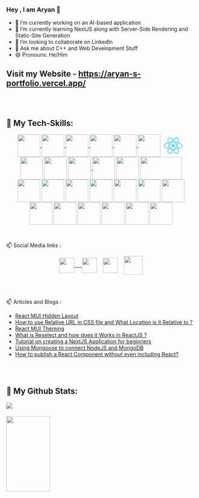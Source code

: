 ### Hey , I am Aryan 👋




- 🔭 I’m currently working on an AI-based application
- 🌱 I’m currently learning NextJS along with Server-Side Rendering and Static-Site Generation
- 👯 I’m looking to collaborate on LinkedIn
- 💬 Ask me about C++ and Web Development Stuff
- 😄 Pronouns: He/Him


## Visit my Website - https://aryan-s-portfolio.vercel.app/

<br>
<br>

## 🚀 My Tech-Skills:


<p align ="center"> 
    <a href="https://developer.mozilla.org/en-US/docs/Web/HTML" target="_blank"> <img align="center"src="https://img.icons8.com/color/48/000000/html-5.png" height="60" width="60"/> </a> 
    <a href="https://developer.mozilla.org/en-US/docs/Web/CSS" target="_blank"> <img align="center" src="https://img.icons8.com/color/48/000000/css3.png" height="60" width="60"/> </a> 
    <a href="https://getbootstrap.com" target="_blank"> <img align="center" src="https://img.icons8.com/color/48/000000/bootstrap.png" height="60" width="60"/> </a> 
    <a href="https://www.javascript.com/" target="_blank"> <img align="center" src="https://img.icons8.com/color/48/000000/javascript--v1.png" height="60" width="60"/> </a>
    <a href="https://www.geeksforgeeks.org/c-plus-plus/" target="_blank"><img align="center" src="https://img.icons8.com/color/48/000000/c-plus-plus-logo.png" height="60" width="60"/> </a>      
    <!--<a href="https://developer.android.com/courses?gclid=CjwKCAjwj42UBhAAEiwACIhADk0N9MLGaC0W_NdDiaykR-vchQ9ggSoidXae_tqVRbGUVniFAibkpBoCp2UQAvD_BwE" target="_blank"><img align="center" src="https://img.icons8.com/color/48/000000/android.png" height="60" width="60"/> </a> -->
    <a href="https://github.com/" target="_blank"><img align="center" src="https://img.icons8.com/color/48/000000/github--v3.png" height="60" width="60"/></a>
    <a href="https://reactjs.org/" target="_blank"> <img align="center"src="https://raw.githubusercontent.com/github/explore/80688e429a7d4ef2fca1e82350fe8e3517d3494d/topics/react/react.png" height="60" width="60"/></a> 
    <a href="https://code.visualstudio.com/" target="_blank"><img align="center" src="https://img.icons8.com/color/48/000000/visual-studio-code-2019.png" height="60" width="60"/></a> 
  <a href="https://www.mysql.com/" target="_blank"> <img align="center"src="https://img.icons8.com/color/48/000000/mysql.png" height="60" width="60"/></a> 
<!--   <a href="https://www.linux.org/" target="_blank"> <img align="center"src="https://img.icons8.com/color/48/000000/linux.png" height="60" width="60"/></a>  -->
    <a href="https://nodejs.org" target="_blank"> <img align="center" src="https://img.icons8.com/color/48/000000/nodejs.png" height="60" width="60"/> </a>
    <a href="https://nextjs.org/" target="_blank"> <img align="center"src="https://raw.githubusercontent.com/danielcranney/readme-generator/main/public/icons/skills/nextjs-colored-dark.svg" height="60" width="60"/></a>
    <a href="https://www.mongodb.com/brand-resources" target="_blank"> <img align="center"src="https://img.icons8.com/color/48/000000/mongodb.png" height="60" width="60"/></a>
    <a href="https://nodejs.org" target="_blank"> <img align="center" src="https://res.cloudinary.com/practicaldev/image/fetch/s--GEOe8aLy--/c_imagga_scale,f_auto,fl_progressive,h_420,q_auto,w_1000/https://dev-to-uploads.s3.amazonaws.com/i/qgjn9fi1vff7thgbbecs.jpeg" height="60" width="110"/> </a>
    <br/>
    <a href="https://mui.com/" target="_blank"> <img align="center"src="https://raw.githubusercontent.com/danielcranney/readme-generator/main/public/icons/skills/materialui-colored.svg" height="60" width="60"/></a>
    <a href="https://redux.js.org/" target="_blank"> <img align="center"src="https://raw.githubusercontent.com/danielcranney/readme-generator/main/public/icons/skills/redux-colored.svg" height="60" width="60"/></a>
  <a href="https://tailwindcss.com/" target="_blank"> <img align="center"src="https://raw.githubusercontent.com/danielcranney/readme-generator/main/public/icons/skills/tailwindcss-colored.svg" height="60" width="60"/></a>
    <a href="https://tailwindcss.com/" target="_blank"> <img align="center"src="https://camo.githubusercontent.com/dd4b2422ed3bfc9da88c43d18550375c66f9584327dff7ecc19315ce50b96f07/68747470733a2f2f7777772e766563746f726c6f676f2e7a6f6e652f6c6f676f732f66697265626173652f66697265626173652d69636f6e2e737667" height="60" width="60"/></a>
    <a href="https://www.adobe.com/in/products/photoshop.html" target="_blank"> <img align="center"src="https://raw.githubusercontent.com/danielcranney/readme-generator/main/public/icons/skills/photoshop-colored.svg" height="60" width="60"/></a>
    <a href="https://webpack.js.org/" target="_blank"> <img align="center"src="https://raw.githubusercontent.com/danielcranney/readme-generator/main/public/icons/skills/webpack-colored.svg" height="60" width="60"/></a>
    <a href="https://dev.to/aryan_shourie" target="_blank"> <img align="center"src="https://raw.githubusercontent.com/danielcranney/readme-generator/main/public/icons/socials/devdotto-dark.svg" height="60" width="60"/></a>
    <a href="https://babeljs.io/" target="_blank"> <img align="center"src="https://raw.githubusercontent.com/danielcranney/readme-generator/main/public/icons/skills/babel-colored-dark.svg" height="60" width="60"/></a>
    <a href="https://medium.com/@shouriearyandev" target="_blank"> <img align="center"src="https://raw.githubusercontent.com/danielcranney/readme-generator/main/public/icons/socials/medium-dark.svg" height="60" width="60"/></a>
    <a href="https://stackoverflow.com/users/22260408/aryandev-shourie" target="_blank"> <img align="center"src="https://raw.githubusercontent.com/danielcranney/readme-generator/main/public/icons/socials/stackoverflow.svg" height="60" width="60"/></a>
    <a href="https://www.java.com/en/" target="_blank"> <img align="center"src="https://raw.githubusercontent.com/danielcranney/readme-generator/main/public/icons/skills/java-colored.svg" height="60" width="60"/></a>
    <a href="https://cloud.google.com/" target="_blank"> <img align="center"src="https://camo.githubusercontent.com/582944f6627732531ce1a2e20ad43538d1896e16a5f159ea28fd137dbb8e798a/68747470733a2f2f7777772e766563746f726c6f676f2e7a6f6e652f6c6f676f732f676f6f676c655f636c6f75642f676f6f676c655f636c6f75642d69636f6e2e737667" height="60" width="60"/></a>
    <a href="https://www.figma.com/" target="_blank"> <img align="center"src="https://raw.githubusercontent.com/danielcranney/readme-generator/main/public/icons/skills/figma-colored.svg" height="60" width="60"/></a>
</p>
<br>



📫 Social Media links :

<p align ="center">
<a href="https://www.linkedin.com/in/aryandev-shourie-175025229/"><img align="center" src="https://raw.githubusercontent.com/rahuldkjain/github-profile-readme-generator/master/src/images/icons/Social/linked-in-alt.svg" height="40" width="40" /> &nbsp; &nbsp;
<a href="https://www.instagram.com/aryan_shourie/"><img align="center" src="https://raw.githubusercontent.com/rahuldkjain/github-profile-readme-generator/master/src/images/icons/Social/instagram.svg" height="40" width="40" /></a>&nbsp; &nbsp;
<a href="https://www.facebook.com/aryandev.shourie/"><img align="center" src="https://raw.githubusercontent.com/rahuldkjain/github-profile-readme-generator/master/src/images/icons/Social/facebook.svg" height="40" width="40" /></a>&nbsp; &nbsp;
<a href = "mailto:shouriearyandev@gmail.com"><img align="center" src="https://img.icons8.com/color/50/000000/gmail-new.png" height="50" width="50" /><a>
 </p>

 <br><br>   

 📫 Articles and Blogs :
<ul>
    <li><a href="https://www.geeksforgeeks.org/react-mui-hidden-layout/">React MUI Hidden Layout</a></li>
    <li><a href="https://www.geeksforgeeks.org/how-to-use-relative-url-in-css-file-and-what-location-is-it-relative-to/">How to use Relative URL in CSS file and What Location is it Relative to ?</a></li>
    <li><a href="https://www.geeksforgeeks.org/react-mui-theming/">React MUI Theming</a></li>
    <li><a href="https://www.geeksforgeeks.org/what-is-reselect-and-how-does-it-works-in-reactjs/">What is Reselect and how does it Works in ReactJS ?</a></li>
    <li><a href="https://dev.to/aryan_shourie/tutorial-on-creating-a-nextjs-application-for-beginners-495f">Tutorial on creating a NextJS Application for beginners</a></li>
    <li><a href="https://dev.to/aryan_shourie/using-mongoose-to-connect-nodejs-and-mongodb-335h">Using Mongoose to connect NodeJS and MongoDB</a></li>
    <li><a href="https://dev.to/aryan_shourie/how-to-publish-a-react-component-without-even-including-react-3kg1">How to publish a React Component without even including React?</a></li>
</ul>
 <br><br>
 
 ## 🚀 My Github Stats:
    
 <a href="https://github.com/Aryan2727-debug">
    <!--<img width="48%" src="https://github-readme-stats.vercel.app/api?username=Aryan2727-debug&show_icons=true&theme=maroongold " />-->
 <img width="48%" src="https://github-readme-streak-stats.herokuapp.com/?user=Aryan2727-debug&theme=maroongold&hide_border=true&include_all_commits=true&hide_title=true" />
  <br>
  <br>
 <img   width="48%" height ="200px" left ="600px" align="center" src="https://github-readme-stats.vercel.app/api/top-langs/?username=Aryan2727-debug&layout=compact&theme=maroongold&hide_border=true&hide_title=true" />
<br> <br>
<!-- <img alt="Aryan's Activity Graph" src="https://activity-graph.herokuapp.com/graph?username=Aryan2727-debug&theme=chartreuse-dark"></a> -->

